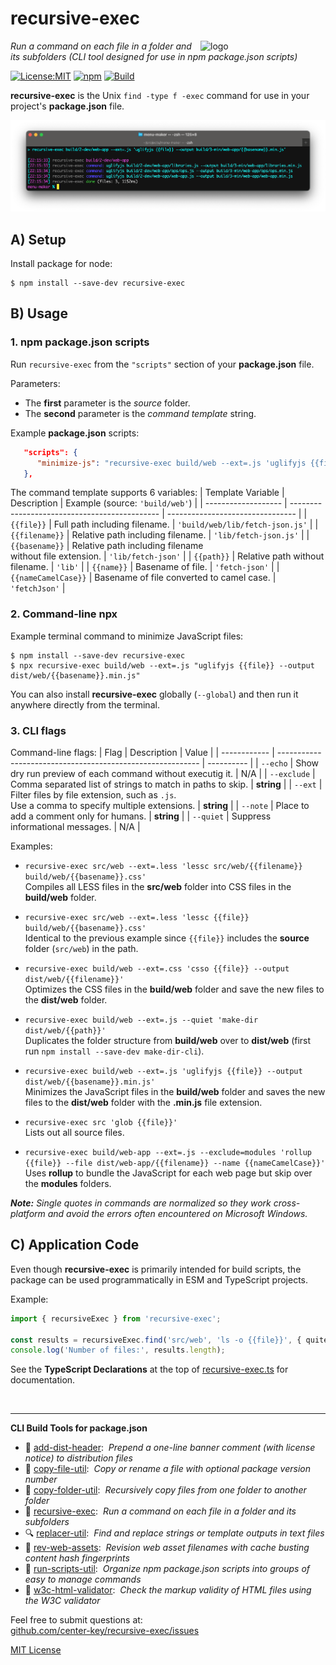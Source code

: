 # recursive-exec
<img src=https://centerkey.com/graphics/center-key-logo.svg align=right width=200 alt=logo>

_Run a command on each file in a folder and its subfolders (CLI tool designed for use in npm package.json scripts)_

[![License:MIT](https://img.shields.io/badge/License-MIT-blue.svg)](https://github.com/center-key/recursive-exec/blob/main/LICENSE.txt)
[![npm](https://img.shields.io/npm/v/recursive-exec.svg)](https://www.npmjs.com/package/recursive-exec)
[![Build](https://github.com/center-key/recursive-exec/actions/workflows/run-spec-on-push.yaml/badge.svg)](https://github.com/center-key/recursive-exec/actions/workflows/run-spec-on-push.yaml)

**recursive-exec** is the Unix `find -type f -exec` command for use in your project's **package.json** file.

<img src=https://raw.githubusercontent.com/center-key/recursive-exec/main/screenshot.png
width=800 alt=screenshot>

## A) Setup
Install package for node:
```shell
$ npm install --save-dev recursive-exec
```

## B) Usage
### 1. npm package.json scripts
Run `recursive-exec` from the `"scripts"` section of your **package.json** file.

Parameters:
* The **first** parameter is the *source* folder.
* The **second** parameter is the *command template* string.

Example **package.json** scripts:
```json
   "scripts": {
      "minimize-js": "recursive-exec build/web --ext=.js 'uglifyjs {{file}} --output dist/web/{{basename}}.min.js'"
   },
```

The command template supports 6 variables:
| Template Variable   | Description                                   | Example (source: `'build/web'`)  |
| ------------------- | --------------------------------------------- | -------------------------------- |
| `{{file}}`          | Full path including filename.                 | `'build/web/lib/fetch-json.js'`  |
| `{{filename}}`      | Relative path including filename.             | `'lib/fetch-json.js'`            |
| `{{basename}}`      | Relative path including filename<br>without file extension. | `'lib/fetch-json'` |
| `{{path}}`          | Relative path without filename.               | `'lib'`                          |
| `{{name}}`          | Basename of file.                             | `'fetch-json'`                   |
| `{{nameCamelCase}}` | Basename of file converted to camel case.     | `'fetchJson'`                    |

### 2. Command-line npx
Example terminal command to minimize JavaScript files:
```shell
$ npm install --save-dev recursive-exec
$ npx recursive-exec build/web --ext=.js "uglifyjs {{file}} --output dist/web/{{basename}}.min.js"
```
You can also install **recursive-exec** globally (`--global`) and then run it anywhere directly from the terminal.

### 3. CLI flags
Command-line flags:
| Flag         | Description                                                | Value      |
| ------------ | ---------------------------------------------------------- | ---------- |
| `--echo`     | Show dry run preview of each command without executig it.  | N/A        |
| `--exclude`  | Comma separated list of strings to match in paths to skip. | **string** |
| `--ext`      | Filter files by file extension, such as `.js`.<br>Use a comma to specify multiple extensions. | **string** |
| `--note`     | Place to add a comment only for humans.                    | **string** |
| `--quiet`    | Suppress informational messages.                           | N/A        |

Examples:
   - `recursive-exec src/web --ext=.less 'lessc src/web/{{filename}} build/web/{{basename}}.css'`<br>
   Compiles all LESS files in the **src/web** folder into CSS files in the **build/web** folder.

   - `recursive-exec src/web --ext=.less 'lessc {{file}} build/web/{{basename}}.css'`<br>
   Identical to the previous example since `{{file}}` includes the **source** folder (`src/web`) in the path.

   - `recursive-exec build/web --ext=.css 'csso {{file}} --output dist/web/{{filename}}'`<br>
   Optimizes the CSS files in the **build/web** folder and save the new files to the **dist/web** folder.

   - `recursive-exec build/web --ext=.js --quiet 'make-dir dist/web/{{path}}'`<br>
   Duplicates the folder structure from **build/web** over to **dist/web** (first run `npm install --save-dev make-dir-cli`).

   - `recursive-exec build/web --ext=.js 'uglifyjs {{file}} --output dist/web/{{basename}}.min.js'`<br>
   Minimizes the JavaScript files in the **build/web** folder and saves the new files to the **dist/web** folder with the **.min.js** file extension.

   - `recursive-exec src 'glob {{file}}'`<br>
   Lists out all source files.

   - `recursive-exec build/web-app --ext=.js --exclude=modules 'rollup {{file}} --file dist/web-app/{{filename}} --name {{nameCamelCase}}'`<br>
   Uses **rollup** to bundle the JavaScript for each web page but skip over the **modules** folders.

_**Note:** Single quotes in commands are normalized so they work cross-platform and avoid the errors often encountered on Microsoft Windows._

## C) Application Code
Even though **recursive-exec** is primarily intended for build scripts, the package can be used programmatically in ESM and TypeScript projects.

Example:
``` typescript
import { recursiveExec } from 'recursive-exec';

const results = recursiveExec.find('src/web', 'ls -o {{file}}', { quite: true });
console.log('Number of files:', results.length);
```

See the **TypeScript Declarations** at the top of [recursive-exec.ts](src/recursive-exec.ts) for documentation.

<br>

---
**CLI Build Tools for package.json**
   - 🎋 [add-dist-header](https://github.com/center-key/add-dist-header):&nbsp; _Prepend a one-line banner comment (with license notice) to distribution files_
   - 📄 [copy-file-util](https://github.com/center-key/copy-file-util):&nbsp; _Copy or rename a file with optional package version number_
   - 📂 [copy-folder-util](https://github.com/center-key/copy-folder-util):&nbsp; _Recursively copy files from one folder to another folder_
   - 🪺 [recursive-exec](https://github.com/center-key/recursive-exec):&nbsp; _Run a command on each file in a folder and its subfolders_
   - 🔍 [replacer-util](https://github.com/center-key/replacer-util):&nbsp; _Find and replace strings or template outputs in text files_
   - 🔢 [rev-web-assets](https://github.com/center-key/rev-web-assets):&nbsp; _Revision web asset filenames with cache busting content hash fingerprints_
   - 🚆 [run-scripts-util](https://github.com/center-key/run-scripts-util):&nbsp; _Organize npm package.json scripts into groups of easy to manage commands_
   - 🚦 [w3c-html-validator](https://github.com/center-key/w3c-html-validator):&nbsp; _Check the markup validity of HTML files using the W3C validator_

Feel free to submit questions at:<br>
[github.com/center-key/recursive-exec/issues](https://github.com/center-key/recursive-exec/issues)

[MIT License](LICENSE.txt)
